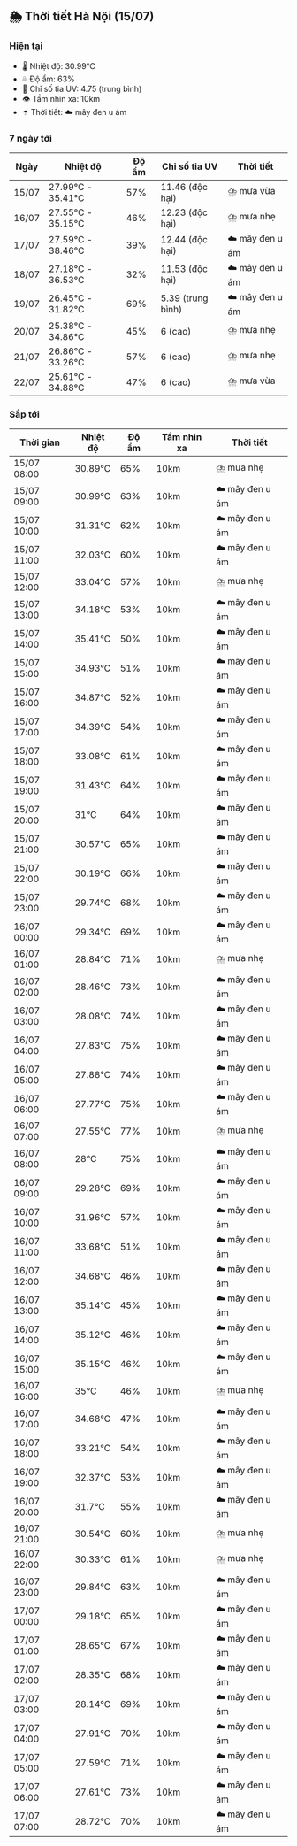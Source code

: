 ## 🌦️ Thời tiết Hà Nội (15/07)

### Hiện tại

- 🌡️ Nhiệt độ: 30.99℃
- 💦 Độ ẩm: 63%
- 🌟 Chỉ số tia UV: 4.75 (trung bình)
- 👁️ Tầm nhìn xa: 10km
- ☂️ Thời tiết: ☁️ mây đen u ám

### 7 ngày tới

| Ngày | Nhiệt độ | Độ ẩm | Chỉ số tia UV | Thời tiết |
| --- | --- | --- | --- | --- |
| 15/07 | 27.99℃ - 35.41℃ | 57% | 11.46 (độc hại) | ⛈️ mưa vừa |
| 16/07 | 27.55℃ - 35.15℃ | 46% | 12.23 (độc hại) | ⛈️ mưa nhẹ |
| 17/07 | 27.59℃ - 38.46℃ | 39% | 12.44 (độc hại) | ☁️ mây đen u ám |
| 18/07 | 27.18℃ - 36.53℃ | 32% | 11.53 (độc hại) | ☁️ mây đen u ám |
| 19/07 | 26.45℃ - 31.82℃ | 69% | 5.39 (trung bình) | ☁️ mây đen u ám |
| 20/07 | 25.38℃ - 34.86℃ | 45% | 6 (cao) | ⛈️ mưa nhẹ |
| 21/07 | 26.86℃ - 33.26℃ | 57% | 6 (cao) | ⛈️ mưa nhẹ |
| 22/07 | 25.61℃ - 34.88℃ | 47% | 6 (cao) | ⛈️ mưa vừa |

### Sắp tới

| Thời gian | Nhiệt độ | Độ ẩm | Tầm nhìn xa | Thời tiết |
| --- | --- | --- | --- | --- |
| 15/07 08:00 | 30.89℃ | 65% | 10km | ⛈️ mưa nhẹ |
| 15/07 09:00 | 30.99℃ | 63% | 10km | ☁️ mây đen u ám |
| 15/07 10:00 | 31.31℃ | 62% | 10km | ☁️ mây đen u ám |
| 15/07 11:00 | 32.03℃ | 60% | 10km | ☁️ mây đen u ám |
| 15/07 12:00 | 33.04℃ | 57% | 10km | ⛈️ mưa nhẹ |
| 15/07 13:00 | 34.18℃ | 53% | 10km | ☁️ mây đen u ám |
| 15/07 14:00 | 35.41℃ | 50% | 10km | ☁️ mây đen u ám |
| 15/07 15:00 | 34.93℃ | 51% | 10km | ☁️ mây đen u ám |
| 15/07 16:00 | 34.87℃ | 52% | 10km | ☁️ mây đen u ám |
| 15/07 17:00 | 34.39℃ | 54% | 10km | ☁️ mây đen u ám |
| 15/07 18:00 | 33.08℃ | 61% | 10km | ☁️ mây đen u ám |
| 15/07 19:00 | 31.43℃ | 64% | 10km | ☁️ mây đen u ám |
| 15/07 20:00 | 31℃ | 64% | 10km | ☁️ mây đen u ám |
| 15/07 21:00 | 30.57℃ | 65% | 10km | ☁️ mây đen u ám |
| 15/07 22:00 | 30.19℃ | 66% | 10km | ☁️ mây đen u ám |
| 15/07 23:00 | 29.74℃ | 68% | 10km | ☁️ mây đen u ám |
| 16/07 00:00 | 29.34℃ | 69% | 10km | ☁️ mây đen u ám |
| 16/07 01:00 | 28.84℃ | 71% | 10km | ⛈️ mưa nhẹ |
| 16/07 02:00 | 28.46℃ | 73% | 10km | ☁️ mây đen u ám |
| 16/07 03:00 | 28.08℃ | 74% | 10km | ☁️ mây đen u ám |
| 16/07 04:00 | 27.83℃ | 75% | 10km | ☁️ mây đen u ám |
| 16/07 05:00 | 27.88℃ | 74% | 10km | ☁️ mây đen u ám |
| 16/07 06:00 | 27.77℃ | 75% | 10km | ☁️ mây đen u ám |
| 16/07 07:00 | 27.55℃ | 77% | 10km | ⛈️ mưa nhẹ |
| 16/07 08:00 | 28℃ | 75% | 10km | ☁️ mây đen u ám |
| 16/07 09:00 | 29.28℃ | 69% | 10km | ☁️ mây đen u ám |
| 16/07 10:00 | 31.96℃ | 57% | 10km | ☁️ mây đen u ám |
| 16/07 11:00 | 33.68℃ | 51% | 10km | ☁️ mây đen u ám |
| 16/07 12:00 | 34.68℃ | 46% | 10km | ☁️ mây đen u ám |
| 16/07 13:00 | 35.14℃ | 45% | 10km | ☁️ mây đen u ám |
| 16/07 14:00 | 35.12℃ | 46% | 10km | ☁️ mây đen u ám |
| 16/07 15:00 | 35.15℃ | 46% | 10km | ☁️ mây đen u ám |
| 16/07 16:00 | 35℃ | 46% | 10km | ⛈️ mưa nhẹ |
| 16/07 17:00 | 34.68℃ | 47% | 10km | ☁️ mây đen u ám |
| 16/07 18:00 | 33.21℃ | 54% | 10km | ☁️ mây đen u ám |
| 16/07 19:00 | 32.37℃ | 53% | 10km | ☁️ mây đen u ám |
| 16/07 20:00 | 31.7℃ | 55% | 10km | ☁️ mây đen u ám |
| 16/07 21:00 | 30.54℃ | 60% | 10km | ⛈️ mưa nhẹ |
| 16/07 22:00 | 30.33℃ | 61% | 10km | ⛈️ mưa nhẹ |
| 16/07 23:00 | 29.84℃ | 63% | 10km | ☁️ mây đen u ám |
| 17/07 00:00 | 29.18℃ | 65% | 10km | ☁️ mây đen u ám |
| 17/07 01:00 | 28.65℃ | 67% | 10km | ☁️ mây đen u ám |
| 17/07 02:00 | 28.35℃ | 68% | 10km | ☁️ mây đen u ám |
| 17/07 03:00 | 28.14℃ | 69% | 10km | ☁️ mây đen u ám |
| 17/07 04:00 | 27.91℃ | 70% | 10km | ☁️ mây đen u ám |
| 17/07 05:00 | 27.59℃ | 71% | 10km | ☁️ mây đen u ám |
| 17/07 06:00 | 27.61℃ | 73% | 10km | ☁️ mây đen u ám |
| 17/07 07:00 | 28.72℃ | 70% | 10km | ☁️ mây đen u ám |
